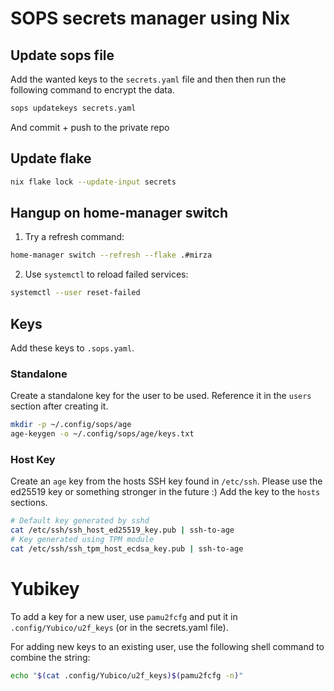 # SOPS secrets manager using Nix

## Update sops file

Add the wanted keys to the `secrets.yaml` file
and then then run the following command to encrypt the data.

```sh
sops updatekeys secrets.yaml
```

And commit + push to the private repo

## Update flake

```sh
nix flake lock --update-input secrets
```

## Hangup on home-manager switch

1. Try a refresh command:

```sh
home-manager switch --refresh --flake .#mirza
```

2. Use `systemctl` to reload failed services:

```sh
systemctl --user reset-failed
```

## Keys

Add these keys to `.sops.yaml`.

### Standalone

Create a standalone key for the user to be used.
Reference it in the `users` section after creating it.

```sh
mkdir -p ~/.config/sops/age
age-keygen -o ~/.config/sops/age/keys.txt
```

### Host Key

Create an `age` key from the hosts SSH key found in `/etc/ssh`.
Please use the ed25519 key or something stronger in the future :)
Add the key to the `hosts` sections.

```sh
# Default key generated by sshd
cat /etc/ssh/ssh_host_ed25519_key.pub | ssh-to-age
# Key generated using TPM module
cat /etc/ssh/ssh_tpm_host_ecdsa_key.pub | ssh-to-age
```

# Yubikey

To add a key for a new user,
use `pamu2fcfg` and put it in `.config/Yubico/u2f_keys` (or in the secrets.yaml file).

For adding new keys to an existing user,
use the following shell command to combine the string:

```sh
echo "$(cat .config/Yubico/u2f_keys)$(pamu2fcfg -n)"
```
